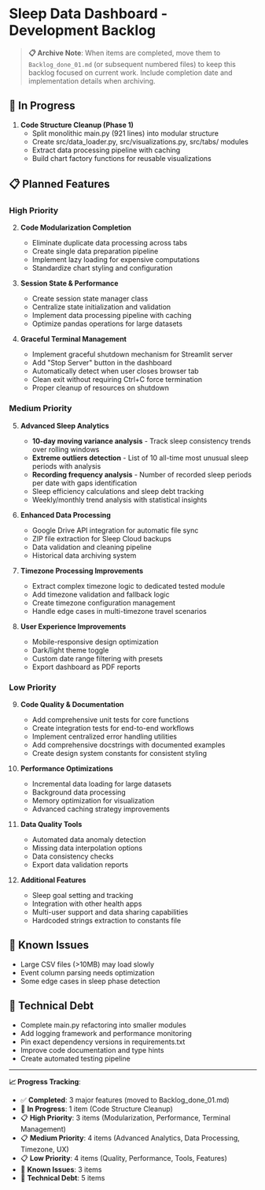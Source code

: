 # Sleep Data Dashboard - Development Backlog

> **📋 Archive Note**: When items are completed, move them to `Backlog_done_01.md` (or subsequent numbered files) to keep this backlog focused on current work. Include completion date and implementation details when archiving.

## 🚧 In Progress
1. **Code Structure Cleanup (Phase 1)**
   - Split monolithic main.py (921 lines) into modular structure
   - Create src/data_loader.py, src/visualizations.py, src/tabs/ modules
   - Extract data processing pipeline with caching
   - Build chart factory functions for reusable visualizations

## 📋 Planned Features

### High Priority
2. **Code Modularization Completion**
   - Eliminate duplicate data processing across tabs
   - Create single data preparation pipeline
   - Implement lazy loading for expensive computations
   - Standardize chart styling and configuration

3. **Session State & Performance**
   - Create session state manager class
   - Centralize state initialization and validation
   - Implement data processing pipeline with caching
   - Optimize pandas operations for large datasets

4. **Graceful Terminal Management**
   - Implement graceful shutdown mechanism for Streamlit server
   - Add "Stop Server" button in the dashboard
   - Automatically detect when user closes browser tab
   - Clean exit without requiring Ctrl+C force termination
   - Proper cleanup of resources on shutdown

### Medium Priority
5. **Advanced Sleep Analytics**
   - **10-day moving variance analysis** - Track sleep consistency trends over rolling windows
   - **Extreme outliers detection** - List of 10 all-time most unusual sleep periods with analysis
   - **Recording frequency analysis** - Number of recorded sleep periods per date with gaps identification
   - Sleep efficiency calculations and sleep debt tracking
   - Weekly/monthly trend analysis with statistical insights

6. **Enhanced Data Processing**
   - Google Drive API integration for automatic file sync
   - ZIP file extraction for Sleep Cloud backups
   - Data validation and cleaning pipeline
   - Historical data archiving system

7. **Timezone Processing Improvements**
   - Extract complex timezone logic to dedicated tested module
   - Add timezone validation and fallback logic
   - Create timezone configuration management
   - Handle edge cases in multi-timezone travel scenarios

8. **User Experience Improvements**
   - Mobile-responsive design optimization
   - Dark/light theme toggle
   - Custom date range filtering with presets
   - Export dashboard as PDF reports

### Low Priority
9. **Code Quality & Documentation**
   - Add comprehensive unit tests for core functions
   - Create integration tests for end-to-end workflows
   - Implement centralized error handling utilities
   - Add comprehensive docstrings with documented examples
   - Create design system constants for consistent styling

10. **Performance Optimizations**
    - Incremental data loading for large datasets
    - Background data processing
    - Memory optimization for visualization
    - Advanced caching strategy improvements

11. **Data Quality Tools**
    - Automated data anomaly detection
    - Missing data interpolation options
    - Data consistency checks
    - Export data validation reports

12. **Additional Features**
    - Sleep goal setting and tracking
    - Integration with other health apps
    - Multi-user support and data sharing capabilities
    - Hardcoded strings extraction to constants file

## 🐛 Known Issues
- Large CSV files (>10MB) may load slowly
- Event column parsing needs optimization
- Some edge cases in sleep phase detection

## 🔧 Technical Debt
- Complete main.py refactoring into smaller modules
- Add logging framework and performance monitoring
- Pin exact dependency versions in requirements.txt
- Improve code documentation and type hints
- Create automated testing pipeline

---

**📈 Progress Tracking**: 
- ✅ **Completed**: 3 major features (moved to Backlog_done_01.md)
- 🚧 **In Progress**: 1 item (Code Structure Cleanup)
- 📋 **High Priority**: 3 items (Modularization, Performance, Terminal Management)
- 📋 **Medium Priority**: 4 items (Advanced Analytics, Data Processing, Timezone, UX)
- 📋 **Low Priority**: 4 items (Quality, Performance, Tools, Features)
- 🐛 **Known Issues**: 3 items
- 🔧 **Technical Debt**: 5 items